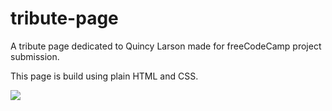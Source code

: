 # tribute-page

A tribute page dedicated to Quincy Larson made for freeCodeCamp project submission.

This page is build using plain HTML and CSS.

<img src = "images/project-image.png">
